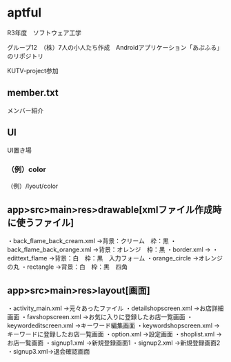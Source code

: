 # aptful
R3年度　ソフトウェア工学　

グループ12　（株）7人の小人たち作成　Androidアプリケーション「あぷふる」のリポジトリ

KUTV-project参加

## member.txt
メンバー紹介

## UI
UI置き場
### （例）color
（例）/lyout/color

## app>src>main>res>drawable[xmlファイル作成時に使うファイル]
・back_flame_back_cream.xml
	→背景：クリーム　枠：黒
・back_flame_back_orange.xml
	→背景：オレンジ　枠：黒
・border.xml
	→
・edittext_flame
	→背景：白　枠：黒　入力フォーム
・orange_circle
	→オレンジの丸
・rectangle
	→背景：白　枠：黒　四角

## app>src>main>res>layout[画面]
・activity_main.xml
	→元々あったファイル
・detailshopscreen.xml
	→お店詳細画面
・favshopscreen.xml
	→お気に入りに登録したお店一覧画面
・keywordeditscreen.xml
	→キーワード編集画面
・keywordshopscreen.xml
	→キーワードに登録したお店一覧画面
・option.xml
	→設定画面
・shoplist.xml
	→お店一覧画面
・signup1.xml
	→新規登録画面1
・signup2.xml
	→新規登録画面2
・signup3.xml→退会確認画面
